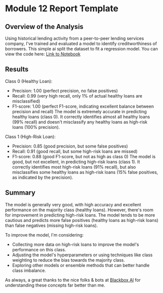 # Module 12 Report Template

## Overview of the Analysis

Using historical lending activity from a peer-to-peer lending services company, I’ve trained and evaluated a model to identify creditworthiness of borrowers. This simple ai split the dataset to fit a regression model. You can view the code here: [Link to Notebook](https://nbviewer.jupyter.org/github/famndox/M20-risky-credit/blob/main/Starter_Code/credit_risk_classification.ipynb)<br>

## Results

Class 0 (Healthy Loan):

* Precision: 1.00 (perfect precision, no false positives)
* Recall: 0.99 (very high recall, only 1% of actual healthy loans are misclassified)
* F1-score: 1.00 (perfect F1-score, indicating excellent balance between precision and recall)
The model is extremely accurate in predicting healthy loans (class 0). It correctly identifies almost all healthy loans (99% recall) and doesn't misclassify any healthy loans as high-risk loans (100% precision).

Class 1 (High-Risk Loan):

* Precision: 0.85 (good precision, but some false positives)
* Recall: 0.91 (good recall, but some high-risk loans are missed)
* F1-score: 0.88 (good F1-score, but not as high as class 0)
The model is good, but not excellent, in predicting high-risk loans (class 1). It correctly identifies most high-risk loans (91% recall), but also misclassifies some healthy loans as high-risk loans (15% false positives, as indicated by the precision).

## Summary

The model is generally very good, with high accuracy and excellent performance on the majority class (healthy loans). However, there's room for improvement in predicting high-risk loans. The model tends to be more cautious and predicts more false positives (healthy loans as high-risk loans) than false negatives (missing high-risk loans).

To improve the model, I'm considering:

* Collecting more data on high-risk loans to improve the model's performance on this class.
* Adjusting the model's hyperparameters or using techniques like class weighting to reduce the bias towards the majority class.
* Exploring other models or ensemble methods that can better handle class imbalance.

As always, a great thanks to the nice folks & bots at <a href='https://www.blackbox.ai/'>Blackbox AI</a> for understanding these concepts far better than me.
